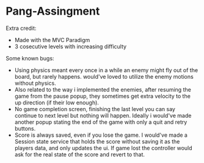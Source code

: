 # Pang-Assingment
 
Extra credit:

- Made with the MVC Paradigm
- 3 cosecutive levels with increasing difficulty

Some known bugs:
- Using physics meant every once in a while an enemy might fly out of the board, but rarely happens.
would've loved to utilize the enemy motions without physics.
- Also related to the way i implemented the enemies, after resuming the game from the pause popup, they sometimes get extra velocity to the up direction (if their low enough).
- No game completion screen, finishing the last level you can say continue to next level but nothing will happen.
Ideally i would've made another popup stating the end of the game with only a quit and retry buttons.
- Score is always saved, even if you lose the game.
I would've made a Session state service that holds the score without saving it as the players data, and only updates the ui.
If game lost the controller would ask for the real state of the score and revert to that.

